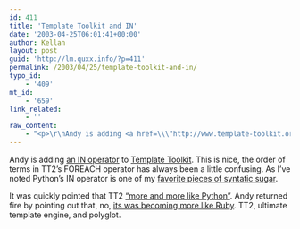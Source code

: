 ```yaml
---
id: 411
title: 'Template Toolkit and IN'
date: '2003-04-25T06:01:41+00:00'
author: Kellan
layout: post
guid: 'http://lm.quxx.info/?p=411'
permalink: /2003/04/25/template-toolkit-and-in/
typo_id:
    - '409'
mt_id:
    - '659'
link_related:
    - ''
raw_content:
    - "<p>\r\nAndy is adding <a href=\\\"http://www.template-toolkit.org/pipermail/templates/2003-April/004519.html\\\">an IN  operator</a> to <a href=\\\"http://www.tt2.org\\\">Template Toolkit</a>.   This is nice, the order of terms in TT2\\'s FOREACH operator has always been a little confusing.  As I\\'ve noted Python\\'s IN operator is one of my \r\n<a href=\\\"http://laughingmeme.org/archives/000008.html#000008\\\">favorite pieces of syntatic sugar</a>.   \r\n</p>\r\n<p>\r\nIt was quickly pointed that TT2 <a href=\\\"http://www.template-toolkit.org/pipermail/templates/2003-April/004524.html\\\">\\\"more and more like Python\\\"</a>.  Andy returned fire by pointing out that, no, <a href=\\\"http://www.template-toolkit.org/pipermail/templates/2003-April/004525.html\\\">its was becoming more like Ruby</a>.   TT2, ultimate template engine, and polyglot.\r\n</p>"
---
```


Andy is adding [an IN operator](http://www.template-toolkit.org/pipermail/templates/2003-April/004519.html) to [Template Toolkit](http://www.tt2.org). This is nice, the order of terms in TT2’s FOREACH operator has always been a little confusing. As I’ve noted Python’s IN operator is one of my [favorite pieces of syntatic sugar](http://laughingmeme.org/archives/000008.html#000008).

It was quickly pointed that TT2 [“more and more like Python”](http://www.template-toolkit.org/pipermail/templates/2003-April/004524.html). Andy returned fire by pointing out that, no, [its was becoming more like Ruby](http://www.template-toolkit.org/pipermail/templates/2003-April/004525.html). TT2, ultimate template engine, and polyglot.